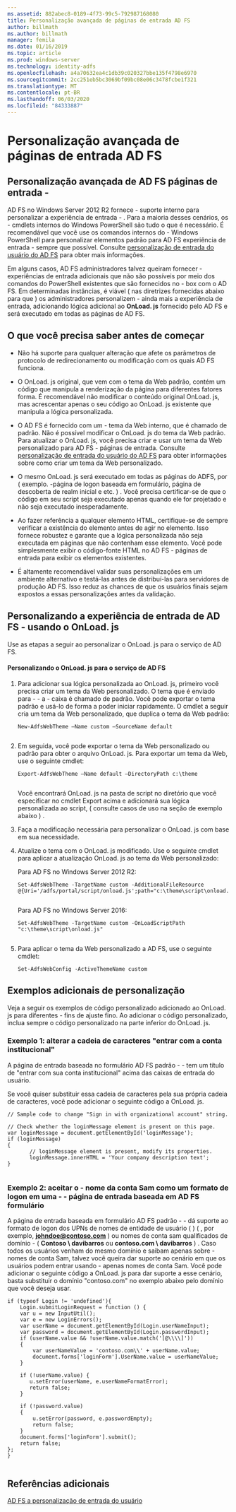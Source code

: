 ```yaml
---
ms.assetid: 882abec8-0189-4f73-99c5-792987168080
title: Personalização avançada de páginas de entrada AD FS
author: billmath
ms.author: billmath
manager: femila
ms.date: 01/16/2019
ms.topic: article
ms.prod: windows-server
ms.technology: identity-adfs
ms.openlocfilehash: a4a70632ea4c1db39c020327bbe135f4798e6970
ms.sourcegitcommit: 2cc251eb5bc3069bf09bc08e06c3478fcbe1f321
ms.translationtype: MT
ms.contentlocale: pt-BR
ms.lasthandoff: 06/03/2020
ms.locfileid: "84333887"
---
```

# <a name="advanced-customization-of-ad-fs-sign-in-pages"></a>Personalização avançada de páginas de entrada AD FS

  
## <a name="advanced-customization-of-ad-fs-sign-in-pages"></a>Personalização avançada de AD FS páginas de entrada \-  
AD FS no Windows Server 2012 R2 fornece \- suporte interno para personalizar a experiência de entrada \- . Para a maioria desses cenários, os \- cmdlets internos do Windows PowerShell são tudo o que é necessário.  É recomendável que você use os comandos internos do \- Windows PowerShell para personalizar elementos padrão para AD FS experiência de entrada \- sempre que possível.  Consulte [personalização de entrada do usuário do AD FS](AD-FS-user-sign-in-customization.md) para obter mais informações.  
  
Em alguns casos, AD FS administradores talvez queiram fornecer \- experiências de entrada adicionais que não são possíveis por meio dos comandos do PowerShell existentes que são fornecidos no \- box com o AD FS. Em determinadas instâncias, é viável \( nas diretrizes fornecidas abaixo para que \) os administradores personalizem \- ainda mais a experiência de entrada, adicionando lógica adicional ao **OnLoad. js** fornecido pelo AD FS e será executado em todas as páginas de AD FS.  
  
## <a name="things-to-know-before-you-start"></a>O que você precisa saber antes de começar  
  
-   Não há suporte para qualquer alteração que afete os parâmetros de protocolo de redirecionamento ou modificação com os quais AD FS funciona.
  
-   O OnLoad. js original, que vem com o tema da Web padrão, contém um código que manipula a renderização da página para diferentes fatores forma. É recomendável não modificar o conteúdo original OnLoad. js, mas acrescentar apenas o seu código ao OnLoad. js existente que manipula a lógica personalizada.  
  
-   O AD FS é fornecido com um \- tema da Web interno, que é chamado de padrão. Não é possível modificar o OnLoad. js do tema da Web padrão. Para atualizar o OnLoad. js, você precisa criar e usar um tema da Web personalizado para AD FS \- páginas de entrada.  Consulte [personalização de entrada do usuário do AD FS](AD-FS-user-sign-in-customization.md) para obter informações sobre como criar um tema da Web personalizado.  
  
-   O mesmo OnLoad. js será executado em todas as páginas do ADFS, por \( exemplo. \-página de logon baseada em formulário, página de descoberta de realm inicial e etc. \) . Você precisa certificar-se de que o código em seu script seja executado apenas quando ele for projetado e não seja executado inesperadamente.  
  
-   Ao fazer referência a qualquer elemento HTML, certifique-se de sempre verificar a existência do elemento antes de agir no elemento. Isso fornece robustez e garante que a lógica personalizada não seja executada em páginas que não contenham esse elemento. Você pode simplesmente exibir o código-fonte HTML no AD FS \- páginas de entrada para exibir os elementos existentes.  
  
-   É altamente recomendável validar suas personalizações em um ambiente alternativo e testá-las antes de distribuí-las para servidores de produção AD FS. Isso reduz as chances de que os usuários finais sejam expostos a essas personalizações antes da validação.  
  
## <a name="customizing-the-ad-fs-sign-in-experience-by-using-onloadjs"></a>Personalizando a experiência de entrada de AD FS \- usando o OnLoad. js  
Use as etapas a seguir ao personalizar o OnLoad. js para o serviço de AD FS.  
  
#### <a name="customizing-onloadjs-for-the-ad-fs-service"></a>Personalizando o OnLoad. js para o serviço de AD FS  
  
1.  Para adicionar sua lógica personalizada ao OnLoad. js, primeiro você precisa criar um tema da Web personalizado. O tema que é enviado para \- \- a \- caixa é chamado de padrão. Você pode exportar o tema padrão e usá-lo de forma a poder iniciar rapidamente. O cmdlet a seguir cria um tema da Web personalizado, que duplica o tema da Web padrão:  
  
    ```  
    New-AdfsWebTheme –Name custom –SourceName default  
  
    ```  
  
2.  Em seguida, você pode exportar o tema da Web personalizado ou padrão para obter o arquivo OnLoad. js. Para exportar um tema da Web, use o seguinte cmdlet:  
  
    ```  
    Export-AdfsWebTheme –Name default –DirectoryPath c:\theme  
  
    ```  
  
    Você encontrará OnLoad. js na pasta de script no diretório que você especificar no cmdlet Export acima e adicionará sua lógica personalizada ao script, \( consulte casos de uso na seção de exemplo abaixo \) .  
  
3.  Faça a modificação necessária para personalizar o OnLoad. js com base em sua necessidade.  
  
4.  Atualize o tema com o OnLoad. js modificado. Use o seguinte cmdlet para aplicar a atualização OnLoad. js ao tema da Web personalizado:  

     Para AD FS no Windows Server 2012 R2:  

    ```  
    Set-AdfsWebTheme -TargetName custom -AdditionalFileResource @{Uri='/adfs/portal/script/onload.js';path="c:\theme\script\onload.js"}  
  
    ```  
    Para AD FS no Windows Server 2016:

     ```  
    Set-AdfsWebTheme -TargetName custom -OnLoadScriptPath "c:\theme\script\onload.js"   
  
    ```  
  
5.  Para aplicar o tema da Web personalizado a AD FS, use o seguinte cmdlet:  
  
    ```  
    Set-AdfsWebConfig -ActiveThemeName custom  
    ```  
  
## <a name="additional-customization-examples"></a>Exemplos adicionais de personalização  
Veja a seguir os exemplos de código personalizado adicionado ao OnLoad. js para diferentes \- fins de ajuste fino. Ao adicionar o código personalizado, inclua sempre o código personalizado na parte inferior do OnLoad. js.  
  
### <a name="example-1-change-sign-in-with-organizational-account-string"></a>Exemplo 1: alterar a cadeia de caracteres "entrar com a conta institucional"  
A página de entrada baseada no formulário AD FS padrão \- \- tem um título de "entrar com sua conta institucional" acima das caixas de entrada do usuário.  
  
Se você quiser substituir essa cadeia de caracteres pela sua própria cadeia de caracteres, você pode adicionar o seguinte código a OnLoad. js.  
  
```  
// Sample code to change "Sign in with organizational account" string.  
  
// Check whether the loginMessage element is present on this page.  
var loginMessage = document.getElementById('loginMessage');  
if (loginMessage)  
{  
       // loginMessage element is present, modify its properties.  
       loginMessage.innerHTML = 'Your company description text';  
}  
  
```  
  
### <a name="example-2-accept-sam-account-name-as-a-login-format-on-an-ad-fs-form-based-sign-in-page"></a>Exemplo 2: aceitar o \- nome da conta Sam como um formato de logon em uma \- \- página de entrada baseada em AD FS formulário  
A página de entrada baseada em formulário AD FS padrão \- \- dá suporte ao formato de logon dos UPNs de nomes de entidade de usuário \( \) \( , por exemplo, <strong>johndoe@contoso.com</strong> \) ou nomes de conta sam qualificados de domínio \- \( **Contoso \\ davibarros** ou **contoso.com \\ davibarros** \) . Caso todos os usuários venham do mesmo domínio e saibam apenas sobre \- nomes de conta Sam, talvez você queira dar suporte ao cenário em que os usuários podem entrar usando \- apenas nomes de conta Sam. Você pode adicionar o seguinte código a OnLoad. js para dar suporte a esse cenário, basta substituir o domínio "contoso.com" no exemplo abaixo pelo domínio que você deseja usar.  
  
```  
if (typeof Login != 'undefined'){  
    Login.submitLoginRequest = function () {   
    var u = new InputUtil();  
    var e = new LoginErrors();  
    var userName = document.getElementById(Login.userNameInput);  
    var password = document.getElementById(Login.passwordInput);  
    if (userName.value && !userName.value.match('[@\\\\]'))   
    {  
        var userNameValue = 'contoso.com\\' + userName.value;  
        document.forms['loginForm'].UserName.value = userNameValue;  
    }  
  
    if (!userName.value) {  
       u.setError(userName, e.userNameFormatError);  
       return false;  
    }  
  
    if (!password.value)   
    {  
        u.setError(password, e.passwordEmpty);  
        return false;  
    }  
    document.forms['loginForm'].submit();  
    return false;  
};  
}  
  
```  
  
## <a name="additional-references"></a>Referências adicionais 
[AD FS a personalização de entrada do usuário](AD-FS-user-sign-in-customization.md)  
  

